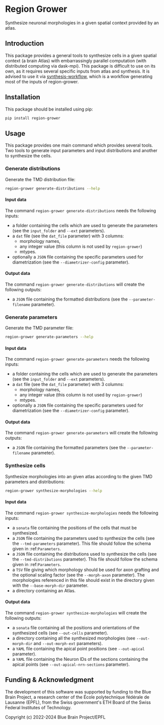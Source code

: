 # Region Grower

Synthesize neuronal morphologies in a given spatial context provided by an atlas.


## Introduction

This package provides a general tools to synthesize cells in a given spatial context (a brain Atlas)
with embarrassingly parallel computation (with distributed computing via dask-mpi).
This package is difficult to use on its own, as it requires several specific inputs from atlas and
synthesis. It is advised to use it via [synthesis-workflow](https://github.com/BlueBrain/synthesis-workflow),
which is a workflow generating most of the inputs of region-grower.


## Installation

This package should be installed using pip:

```bash
pip install region-grower
```


## Usage

This package provides one main command which provides several tools.
Two tools to generate input parameters and input distributions and another to synthesize the cells.

### Generate distributions

Generate the TMD distribution file:

```bash
region-grower generate-distributions --help
```

#### Input data

The command ``region-grower generate-distributions`` needs the following inputs:

* a folder containing the cells which are used to generate the parameters (see the ``input_folder`` and ``--ext`` parameters).
* a ``dat`` file (see the ``dat_file`` parameter) with 3 columns:
	* morphology names,
	* any integer value (this column is not used by ``region-grower``)
	* mtypes.
* optionally a ``JSON`` file containing the specific parameters used for diametrization (see the ``--diametrizer-config`` parameter).

#### Output data

The command ``region-grower generate-distributions`` will create the following outputs:

* a ``JSON`` file containing the formatted distributions (see the ``--parameter-filename`` parameter).

### Generate parameters

Generate the TMD parameter file:

```bash
region-grower generate-parameters --help
```

#### Input data

The command ``region-grower generate-parameters`` needs the following inputs:

* a folder containing the cells which are used to generate the parameters (see the ``input_folder`` and ``--ext`` parameters).
* a ``dat`` file (see the ``dat_file`` parameter) with 3 columns:
	* morphology names,
	* any integer value (this column is not used by ``region-grower``)
	* mtypes.
* optionally a ``JSON`` file containing the specific parameters used for diametrization (see the ``--diametrizer-config`` parameter).

#### Output data

The command ``region-grower generate-parameters`` will create the following outputs:

* a ``JSON`` file containing the formatted parameters (see the ``--parameter-filename`` parameter).

### Synthesize cells

Synthesize morphologies into an given atlas according to the given TMD parameters and distributions:

```bash
region-grower synthesize-morphologies --help
```

#### Input data

The command ``region-grower synthesize-morphologies`` needs the following inputs:

* a ``sonata`` file containing the positions of the cells that must be synthesized.
* a ``JSON`` file containing the parameters used to synthesize the cells (see the ``--tmd-parameters`` parameter). This file should follow the schema given in :ref:`Parameters`.
* a ``JSON`` file containing the distributions used to synthesize the cells (see the ``--tmd-distributions`` parameter). This file should follow the schema given in :ref:`Parameters`.
* a ``TSV`` file giving which morphology should be used for axon grafting and the optional scaling factor (see the ``--morph-axon`` parameter). The morphologies referenced in this file should exist in the directory given with the ``--base-morph-dir`` parameter.
* a directory containing an Atlas.

#### Output data

The command ``region-grower synthesize-morphologies`` will create the following outputs:

* a ``sonata`` file containing all the positions and orientations of the synthesized cells (see ``--out-cells`` parameter).
* a directory containing all the synthesized morphologies (see ``--out-morph-dir`` and ``--out-morph-ext`` parameters).
* a ``YAML`` file containing the apical point positions (see ``--out-apical`` parameter).
* a ``YAML`` file containing the Neuron IDs of the sections containing the apical points (see ``--out-apical-nrn-sections`` parameter).

## Funding & Acknowledgment

The development of this software was supported by funding to the Blue Brain Project,
a research center of the École polytechnique fédérale de Lausanne (EPFL),
from the Swiss government's ETH Board of the Swiss Federal Institutes of Technology.

Copyright (c) 2022-2024 Blue Brain Project/EPFL
